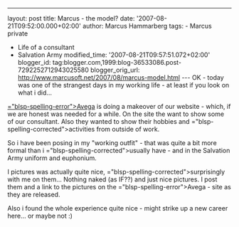 ---
layout: post
title: Marcus - the model?
date: '2007-08-21T09:52:00.000+02:00'
author: Marcus Hammarberg
tags: - Marcus
private
  - Life of a consultant
   - Salvation Army
modified_time: '2007-08-21T09:57:51.072+02:00'
blogger_id: tag:blogger.com,1999:blog-36533086.post-7292252712943025580
blogger_orig_url: http://www.marcusoft.net/2007/08/marcus-model.html ---
<span id="SPELLING_ERROR_0" class="blsp-spelling-corrected">OK</span> -
today was one of the strangest days in my working life - at least if you
look on what i did...

[<span>="blsp-spelling-error">Avega</span>](http://www.avega.se/) is doing
a makeover of our website - which, if we are honest was needed for a
while. On the site the want to show some of our consultant. Also they
wanted to show their hobbies and <span>="blsp-spelling-corrected">activities</span> from outside of
work.

So i have been posing in my "working outfit" - that was quite a bit more
formal than i <span>="blsp-spelling-corrected">usually</span> have - and in the
Salvation Army uniform and euphonium.

I pictures was actually quite nice, <span>="blsp-spelling-corrected">surprisingly</span> with me on them...
Nothing naked (as IF??) and just nice pictures. I post them and a link
to the pictures on the <span>="blsp-spelling-error">Avega</span> - site as they are released.

Also i found the whole experience quite nice - might strike up a new
career here... or maybe not :)
